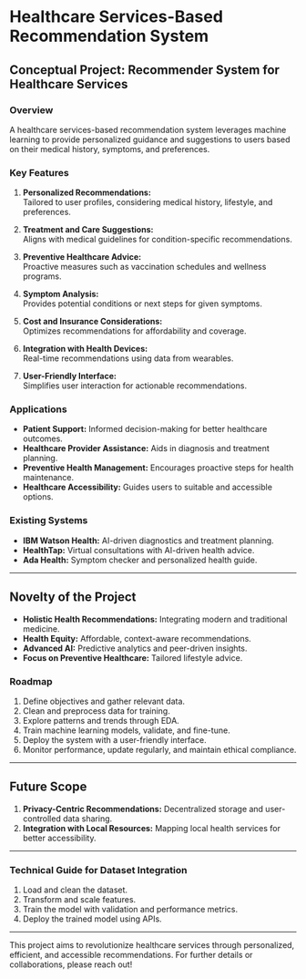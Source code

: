 # Healthcare Services-Based Recommendation System

## Conceptual Project: Recommender System for Healthcare Services

### Overview

A healthcare services-based recommendation system leverages machine learning to provide personalized guidance and suggestions to users based on their medical history, symptoms, and preferences.

### Key Features

1. **Personalized Recommendations:**  
   Tailored to user profiles, considering medical history, lifestyle, and preferences.

2. **Treatment and Care Suggestions:**  
   Aligns with medical guidelines for condition-specific recommendations.

3. **Preventive Healthcare Advice:**  
   Proactive measures such as vaccination schedules and wellness programs.

4. **Symptom Analysis:**  
   Provides potential conditions or next steps for given symptoms.

5. **Cost and Insurance Considerations:**  
   Optimizes recommendations for affordability and coverage.

6. **Integration with Health Devices:**  
   Real-time recommendations using data from wearables.

7. **User-Friendly Interface:**  
   Simplifies user interaction for actionable recommendations.

### Applications

- **Patient Support:** Informed decision-making for better healthcare outcomes.  
- **Healthcare Provider Assistance:** Aids in diagnosis and treatment planning.  
- **Preventive Health Management:** Encourages proactive steps for health maintenance.  
- **Healthcare Accessibility:** Guides users to suitable and accessible options.

### Existing Systems

- **IBM Watson Health:** AI-driven diagnostics and treatment planning.  
- **HealthTap:** Virtual consultations with AI-driven health advice.  
- **Ada Health:** Symptom checker and personalized health guide.

---

## Novelty of the Project

- **Holistic Health Recommendations:** Integrating modern and traditional medicine.  
- **Health Equity:** Affordable, context-aware recommendations.  
- **Advanced AI:** Predictive analytics and peer-driven insights.  
- **Focus on Preventive Healthcare:** Tailored lifestyle advice.

### Roadmap

1. Define objectives and gather relevant data.  
2. Clean and preprocess data for training.  
3. Explore patterns and trends through EDA.  
4. Train machine learning models, validate, and fine-tune.  
5. Deploy the system with a user-friendly interface.  
6. Monitor performance, update regularly, and maintain ethical compliance.

---

## Future Scope

1. **Privacy-Centric Recommendations:** Decentralized storage and user-controlled data sharing.  
2. **Integration with Local Resources:** Mapping local health services for better accessibility.

---

### Technical Guide for Dataset Integration

1. Load and clean the dataset.  
2. Transform and scale features.  
3. Train the model with validation and performance metrics.  
4. Deploy the trained model using APIs.  

---

This project aims to revolutionize healthcare services through personalized, efficient, and accessible recommendations. For further details or collaborations, please reach out!
